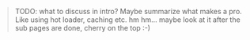 > TODO: what to discuss in intro? Maybe summarize what makes a pro. Like using hot loader, caching etc. hm hm... maybe look at it after the sub pages are done, cherry on the top :-)